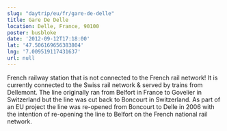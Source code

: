```yaml
---
slug: "daytrip/eu/fr/gare-de-delle"
title: Gare De Delle
location: Delle, France, 90100
poster: busbloke
date: '2012-09-12T17:18:00'
lat: '47.506169656383804'
lng: '7.009519117431637'
url: null
---
```


French railway station that is not connected to the French rail network! It is currently connected to the Swiss rail network &amp; served by trains from Dellemont. The line originally ran from Belfort in France to Govelier in Switzerland but the line was cut back to Boncourt in Switzerland. As part of an EU project the line was re-opened from Boncourt to Delle in 2006 with the intention of re-opening the line to Belfort on the French national rail network.
